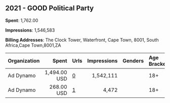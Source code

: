 ## 2021 - GOOD Political Party 
**Spent**: 1,762.00

**Impressions**: 1,546,583

**Billing Addresses**: The Clock Tower, Waterfront, Cape Town, 8001, South Africa,Cape Town,8001,ZA

|Organization|Spent|Urls|Impressions|Genders|Age Brackets|Country Codes|
|:---|---:|:---|---:|:---|:---|:---|
|Ad Dynamo|1,494.00 USD|[0](https://www.snap.com/political-ads/asset/77f33ba6b389f9b965e7508670c6cee876a441ac7f9188562f79c6e189aaa92b?mediaType=png)|1,542,111||18+|south africa|
|Ad Dynamo|268.00 USD|[1](https://www.snap.com/political-ads/asset/77f33ba6b389f9b965e7508670c6cee876a441ac7f9188562f79c6e189aaa92b?mediaType=png)|4,472||18+|south africa|
